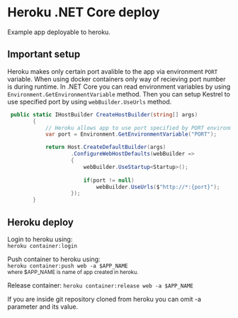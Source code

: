 # Heroku .NET Core deploy
Example app deployable to heroku.

## Important setup
Heroku makes only certain port avalible to the app via environment `PORT` variable. When using docker containers only way of recieving port number is during runtime.
In .NET Core you can read environment variables by using `Environment.GetEnvironmentVariable` method. Then you can setup Kestrel to use specified port by using `webBuilder.UseUrls` method.

```c#
 public static IHostBuilder CreateHostBuilder(string[] args)
        {
            // Heroku allows app to use port specified by PORT environment variable
            var port = Environment.GetEnvironmentVariable("PORT");

            return Host.CreateDefaultBuilder(args)
                    .ConfigureWebHostDefaults(webBuilder =>
                    {
                        webBuilder.UseStartup<Startup>();
                        
                        if(port != null)
                            webBuilder.UseUrls($"http://*:{port}");
                    });
        }  
```

## Heroku deploy

Login to heroku using:  
`heroku container:login`

Push container to heroku using:  
`heroku container:push web -a $APP_NAME`  
<sub>where $APP_NAME is name of app created in heroku.</sub>

Release container:
`heroku container:release web -a $APP_NAME` 

If you are inside git repository cloned from heroku you can omit -a parameter and its value.
